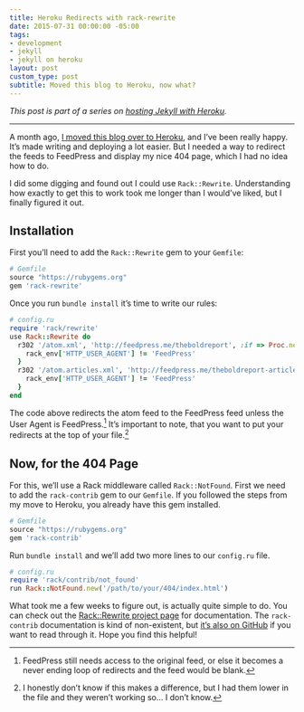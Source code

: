 ```yaml
---
title: Heroku Redirects with rack-rewrite
date: 2015-07-31 00:00:00 -05:00
tags:
- development
- jekyll
- jekyll on heroku
layout: post
custom_type: post
subtitle: Moved this blog to Heroku, now what?
---
```


*This post is part of a series on [hosting Jekyll with Heroku](/topics/#jekyll-on-heroku).*

---

A month ago, [I moved this blog over to Heroku](/2015/06/hosting-a-jekyll-site-on-heroku/), and I’ve been really happy. It’s made writing and deploying a lot easier. But I needed a way to redirect the feeds to FeedPress and display my nice 404 page, which I had no idea how to do.

I did some digging and found out I could use `Rack::Rewrite`. Understanding how exactly to get this to work took me longer than I would’ve liked, but I finally figured it out.

## Installation
First you’ll need to add the `Rack::Rewrite` gem to your `Gemfile`:

```ruby
# Gemfile
source "https://rubygems.org"
gem 'rack-rewrite'
```

Once you run `bundle install` it’s time to write our rules:

```ruby
# config.ru
require 'rack/rewrite'
use Rack::Rewrite do
  r302 '/atom.xml', 'http://feedpress.me/theboldreport', :if => Proc.new { |rack_env|
    rack_env['HTTP_USER_AGENT'] != 'FeedPress'
  }
  r302 '/atom.articles.xml', 'http://feedpress.me/theboldreport-articles', :if => Proc.new { |rack_env|
    rack_env['HTTP_USER_AGENT'] != 'FeedPress'
  }
end
```

The code above redirects the atom feed to the FeedPress feed unless the User Agent is FeedPress.[^1] It’s important to note, that you want to put your redirects at the top of your file.[^2]

## Now, for the 404 Page
For this, we’ll use a Rack middleware called `Rack::NotFound`. First we need to add the `rack-contrib` gem to our `Gemfile`. If you followed the steps from my move to Heroku, you already have this gem installed.

```ruby
# Gemfile
source "https://rubygems.org"
gem 'rack-contrib'
```

Run `bundle install` and we’ll add two more lines to our `config.ru` file.

```ruby
# config.ru
require 'rack/contrib/not_found'
run Rack::NotFound.new('/path/to/your/404/index.html')
```

What took me a few weeks to figure out, is actually quite simple to do. You can check out the [Rack::Rewrite project page](https://github.com/jtrupiano/rack-rewrite) for documentation. The `rack-contrib` documentation is kind of non-existent, but [it’s also on GitHub](https://github.com/rack/rack-contrib) if you want to read through it. Hope you find this helpful!

[^1]: FeedPress still needs access to the original feed, or else it becomes a never ending loop of redirects and the feed would be blank.

[^2]: I honestly don’t know if this makes a difference, but I had them lower in the file and they weren’t working so… I don’t know.
